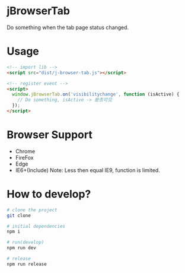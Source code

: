 # jBrowserTab
Do something  when the tab page status changed.

# Usage

```html
<!-- import lib -->
<script src="dist/j-browser-tab.js"></script>

<!-- register event -->
<script>
  window.jBrowserTab.on('visibilitychange', function (isActive) {
    // Do something, isActive -> 是否可见
  });
</script>
```

# Browser Support

* Chrome
* FireFox
* Edge
* IE6+(Include) Note: Less then equal IE9, function is limited.

# How to develop?

```bash
# clone the project
git clone 

# initial dependencies 
npm i

# run(develop)
npm run dev

# release
npm run release
```